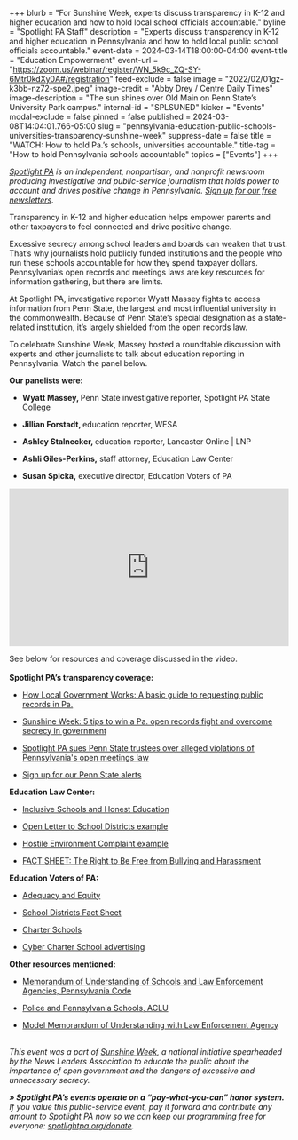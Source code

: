 +++
blurb = "For Sunshine Week, experts discuss transparency in K-12 and higher education and how to hold local school officials accountable."
byline = "Spotlight PA Staff"
description = "Experts discuss transparency in K-12 and higher education in Pennsylvania and how to hold local public school officials accountable."
event-date = 2024-03-14T18:00:00-04:00
event-title = "Education Empowerment"
event-url = "https://zoom.us/webinar/register/WN_5k9c_ZQ-SY-6Mtr0kdXy0A#/registration"
feed-exclude = false
image = "2022/02/01gz-k3bb-nz72-spe2.jpeg"
image-credit = "Abby Drey / Centre Daily Times"
image-description = "The sun shines over Old Main on Penn State’s University Park campus."
internal-id = "SPLSUNED"
kicker = "Events"
modal-exclude = false
pinned = false
published = 2024-03-08T14:04:01.766-05:00
slug = "pennsylvania-education-public-schools-universities-transparency-sunshine-week"
suppress-date = false
title = "WATCH: How to hold Pa.’s schools, universities accountable."
title-tag = "How to hold Pennsylvania schools accountable"
topics = ["Events"]
+++

<a href="https://www.spotlightpa.org/"><em>Spotlight PA</em></a><em> is an independent, nonpartisan, and nonprofit newsroom producing investigative and public-service journalism that holds power to account and drives positive change in Pennsylvania. </em><a href="https://www.spotlightpa.org/newsletters"><em>Sign up for our free newsletters</em></a><em>.</em>

Transparency in K-12 and higher education helps empower parents and other taxpayers to feel connected and drive positive change.

Excessive secrecy among school leaders and boards can weaken that trust. That’s why journalists hold publicly funded institutions and the people who run these schools accountable for how they spend taxpayer dollars. Pennsylvania’s open records and meetings laws are key resources for information gathering, but there are limits.

At Spotlight PA, investigative reporter Wyatt Massey fights to access information from Penn State, the largest and most influential university in the commonwealth. Because of Penn State’s special designation as a state-related institution, it’s largely shielded from the open records law.

To celebrate Sunshine Week, Massey hosted a roundtable discussion with experts and other journalists to talk about education reporting in Pennsylvania. Watch the panel below.<em></em>

<strong>Our panelists were:</strong>

- <strong>Wyatt Massey, </strong>Penn State investigative reporter, Spotlight PA State College

- <strong>Jillian Forstadt, </strong>education reporter, WESA

- <strong>Ashley Stalnecker, </strong>education reporter, Lancaster Online | LNP

- <strong>Ashli Giles-Perkins,</strong> staff attorney, Education Law Center

- <strong>Susan Spicka,</strong> executive director, Education Voters of PA

<div style="padding:56.25% 0 0 0;position:relative;"><iframe src="https://player.vimeo.com/video/923767964?h=635f1e8853&title=0&byline=0" style="position:absolute;top:0;left:0;width:100%;height:100%;" frameborder="0" allow="autoplay; fullscreen; picture-in-picture" allowfullscreen></iframe></div><script src="https://player.vimeo.com/api/player.js"></script>

See below for resources and coverage discussed in the video.<br/><br/><strong>Spotlight PA’s transparency coverage:</strong>

- <a href="https://www.spotlightpa.org/statecollege/2023/03/pennsylvania-right-to-know-local-government-open-records/">How Local Government Works: A basic guide to requesting public records in Pa.</a>

- <a href="https://www.spotlightpa.org/news/2023/03/pa-sunshine-week-appeal-records-denial/">Sunshine Week: 5 tips to win a Pa. open records fight and overcome secrecy in government</a>

- <a href="https://www.spotlightpa.org/statecollege/2023/12/penn-state-trustees-lawsuit-centre-county-court-open-meetings-sunshine-act/">Spotlight PA sues Penn State trustees over alleged violations of Pennsylvania&#39;s open meetings law</a>

- <a href="https://www.spotlightpa.org/newsletters/pennstatealert/">Sign up for our Penn State alerts</a>

<strong>Education Law Center:</strong>

- <a href="https://www.elc-pa.org/advocating-for-inclusive-schools-and-honest-education/">Inclusive Schools and Honest Education</a>

- <a href="https://web.archive.org/20240303053002/https://www.elc-pa.org/wp-content/uploads/2023/06/2023-06-01-ELC-Open-Letter-Red-Lion-Facilities-Athletics-Pronouns.pdf">Open Letter to School Districts example</a>

- <a href="https://web.archive.org/20240119093119/https://www.elc-pa.org/wp-content/uploads/2023/11/Pennridge-Complaint-Final-Copy-Redacted.pdf">Hostile Environment Complaint example</a>

- <a href="https://web.archive.org/20240407083401/https://www.elc-pa.org/wp-content/uploads/2023/09/Right-to-Be-Free-From-Bullying-and-Harassment-2023.pdf">FACT SHEET: The Right to Be Free from Bullying and Harassment </a>

<strong>Education Voters of PA:</strong>

- <a href="https://edvoterspa.org/adequacy-equity/">Adequacy and Equity</a>

- <a href="https://edvoterspa.org/school-district-facts-sheets/">School Districts Fact Sheet</a>

- <a href="https://edvoterspa.org/charter_schools/">Charter Schools</a>

- <a href="https://edvoterspa.org/cyber-charter-advertising/">Cyber Charter School advertising</a>

<strong>Other resources mentioned:</strong>

- <a href="https://www.pacodeandbulletin.gov/Display/pacode?file=/secure/pacode/data/022/chapter10/s10.11.html&amp;d=reduce">Memorandum of Understanding of Schools and Law Enforcement Agencies, Pennsylvania Code<strong></strong></a>

- <a href="https://web.archive.org/20240323152357/https://www.aclupa.org/sites/default/files/field_documents/police_and_pennsylvania_schools_report_digital_10.14.2019.pdf">Police and Pennsylvania Schools, ACLU</a>

- <a href="https://web.archive.org/20240317042344/https://www.education.pa.gov/Documents/K-12/Safe%20Schools/Model%20Memorandum%20of%20Understanding%20with%20Law%20Enforcement%20Agency.pdf">Model Memorandum of Understanding with Law Enforcement Agency</a>

<em><br/>This event was a part of </em><a href="https://www.spj.org/sunshineweek.asp"><em>Sunshine Week</em></a><em>, a national initiative spearheaded by the News Leaders Association to educate the public about the importance of open government and the dangers of excessive and unnecessary secrecy.</em>

<strong><em>» Spotlight PA’s events operate on a “pay-what-you-can” honor system.</em></strong><em> If you value this public-service event, pay it forward and contribute any amount to Spotlight PA now so we can keep our programming free for everyone: </em><a href="https://www.spotlightpa.org/donate"><em>spotlightpa.org/donate</em></a><em>.</em>


